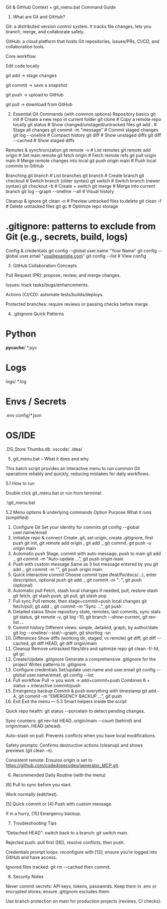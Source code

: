 Git & GitHub Context + git_menu.bat Command Guide
1) What are Git and GitHub?

Git: a distributed version control system. It tracks file changes, lets you branch, merge, and collaborate safely.

GitHub: a cloud platform that hosts Git repositories, issues/PRs, CI/CD, and collaboration tools.

Core workflow

Edit code locally

git add → stage changes

git commit → save a snapshot

git push → upload to GitHub

git pull → download from GitHub

2) Essential Git Commands (with common options)
Repository basics
git init                     # Create a new repo in current folder
git clone <url>              # Copy a remote repo locally
git status                   # Show changed/unstaged/untracked files
git add .                    # Stage all changes
git commit -m "message"      # Commit staged changes
git log --oneline            # Compact history
git diff                     # Show unstaged diffs
git diff --cached            # Show staged diffs

Remotes & synchronization
git remote -v                # List remotes
git remote add origin <url>  # Set main remote
git fetch origin             # Fetch remote refs
git pull origin main         # Merge remote changes into local
git push origin main         # Push local commits to GitHub

Branching
git branch                   # List branches
git branch <name>            # Create branch
git checkout <name>          # Switch branch (older syntax)
git switch <name>            # Switch branch (newer syntax)
git checkout -b <name>       # Create + switch
git merge <name>             # Merge <name> into current branch
git log --graph --oneline --all  # Visual history

Cleanup & ignore
git clean -n                 # Preview untracked files to delete
git clean -f                 # Delete untracked files
git gc                       # Optimize repo storage
# .gitignore: patterns to exclude from Git (e.g., secrets, build, logs)

Config & credentials
git config --global user.name "Your Name"
git config --global user.email "you@example.com"
git config --list            # View config

3) GitHub Collaboration Concepts

Pull Request (PR): propose, review, and merge changes.

Issues: track tasks/bugs/enhancements.

Actions (CI/CD): automate tests/builds/deploys.

Protected branches: require reviews or passing checks before merge.

4) .gitignore Quick Patterns
# Python
__pycache__/
*.pyc

# Logs
logs/
*.log

# Envs / Secrets
.env
config/*.json

# OS/IDE
.DS_Store
Thumbs.db
.vscode/
.idea/

5) git_menu.bat – What it does and why

This batch script provides an interactive menu to run common Git operations reliably and quickly, reducing mistakes for daily workflows.

5.1 How to run

Double click git_menu.bat or run from terminal:

.\git_menu.bat

5.2 Menu options & underlying commands
Option	Purpose	What it runs (simplified)
1) Configure Git	Set your identity for commits	git config --global user.name/email
2) Initialize repo & connect	Create .git, set origin, create .gitignore, first push	git init, git remote add origin <url>, git add ., git commit, git push -u origin main
3) Automatic push	Stage, commit with auto-message, push to main	git add ., git commit -m "Auto-update …", git push origin main
4) Push with custom message	Same as 3 but message entered by you	git add ., git commit -m "<your msg>", git push origin main
5) Quick interactive commit	Choose commit type (feat/fix/docs/…), enter description, optional push	git add ., git commit -m "<type>: <desc>", git push (optional)
6) Automatic pull	Fetch, stash local changes if needed, pull, restore stash	git fetch, git stash push, git pull, git stash pop
7) Full sync	Pull remote, then stage+commit+push local changes	git fetch/pull, git add ., git commit -m "Sync …", git push
8) Detailed status	Show repository state, remotes, last commits, sync stats	git status, git remote -v, git log -10, git branch --show-current, git rev-list …
9) Commit history	Different views: simple, detailed, graph, by author/date	git log --oneline/--stat/--graph, git shortlog -sn
10) Differences	Show diffs (working dir, staged, vs remote)	git diff, git diff --cached, git diff HEAD, git diff origin/main
11) Cleanup	Remove untracked files/dirs and optimize repo	git clean -f/-fd, git gc
12) Create/Update .gitignore	Generate a comprehensive .gitignore for the project	Writes patterns to .gitignore
13) Configure credentials	Set/update user.name and user.email	git config --global user.name/email, git config --list
14) Full workflow	Pull → you work → add+commit+push	Combines 6 + status + interactive commit/push
15) Emergency backup	Commit & push everything with timestamp	git add -A, git commit -m "EMERGENCY BACKUP …", git push
0) Exit	Exit the menu	—
5.3 Smart helpers inside the script

Quick repo health: git status --porcelain to detect pending changes.

Sync counters: git rev-list HEAD..origin/main --count (behind) and origin/main..HEAD (ahead).

Auto-stash on pull: Prevents conflicts when you have local modifications.

Safety prompts: Confirms destructive actions (cleanup) and shows previews (git clean -n).

Consistent remote: Ensures origin is set to https://github.com/codedosecodes/generator_MCP.git.

6) Recommended Daily Routine (with the menu)

[6] Pull to sync before you start.

Work normally (edit/test).

[5] Quick commit or [4] Push with custom message.

If in a hurry, [15] Emergency backup.

7) Troubleshooting Tips

“Detached HEAD”: switch back to a branch: git switch main.

Rejected push: pull first ([6]), resolve conflicts, then push.

Credentials prompt loops: reconfigure with [13]; ensure you’re logged into GitHub and have access.

Ignored files tracked: git rm --cached <file> then commit.

8) Security Notes

Never commit secrets: API keys, tokens, passwords. Keep them in .env or encrypted stores; ensure .gitignore excludes them.

Use branch protection on main for production projects (reviews, CI checks).